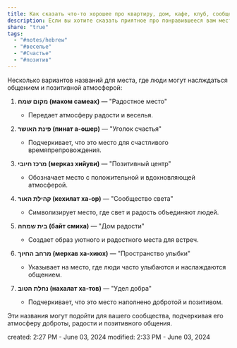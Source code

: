 ```yaml
---
title: Как сказать что-то хорошее про квартиру, дом, кафе, клуб, сообщество и другие места
description: Если вы хотите сказать приятное про понравившееся вам место, можно использовать эти варианты
share: "true"
tags:
  - "#notes/hebrew"
  - "#веселье"
  - "#Счастье"
  - "#позитив"
---
```


Несколько вариантов названий для места, где люди могут наслждаться общением и позитивной атмосферой:

1. **מקום שמח (маком самеах)** — "Радостное место"
   - Передает атмосферу радости и веселья.

2. **פינת האושר (пинат а-ошер)** — "Уголок счастья"
   - Подчеркивает, что это место для счастливого времяпрепровождения.

3. **מרכז חיובי (мерказ хийуви)** — "Позитивный центр"
   - Обозначает место с положительной и вдохновляющей атмосферой.

4. **קהילת האור (кехилат ха-ор)** — "Сообщество света"
   - Символизирует место, где свет и радость объединяют людей.

5. **בית שמחה (байт смиха)** — "Дом радости"
   - Создает образ уютного и радостного места для встреч.

6. **מרחב החיוך (мерхав ха-хиюх)** — "Пространство улыбки"
   - Указывает на место, где люди часто улыбаются и наслаждаются общением.

7. **נחלת הטוב (нахалат ха-тов)** — "Удел добра"
   - Подчеркивает, что это место наполнено добротой и позитивом.

Эти названия могут подойти для вашего сообщества, подчеркивая его атмосферу доброты, радости и позитивного общения.

created: 2:27 PM - June 03, 2024
modified: 2:33 PM - June 03, 2024

